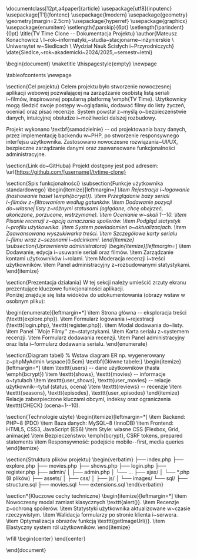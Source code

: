 \documentclass[12pt,a4paper]{article}
\usepackage[utf8]{inputenc}
\usepackage[T1]{fontenc}
\usepackage{lmodern}
\usepackage{geometry}
\geometry{margin=2.5cm}
\usepackage{hyperref}
\usepackage{graphicx}
\usepackage{enumitem}
\setlength{\parskip}{6pt}
\setlength{\parindent}{0pt}
\title{TV Time Clone -- Dokumentacja Projektu}
\author{Mateusz Konachowicz \\ I~rok~informatyki,~studia~stacjonarne~inżynierskie \\ Uniwersytet w~Siedlcach \\ Wydział Nauk Ścisłych i~Przyrodniczych}
\date{Siedlce,~rok~akademicki~2024/2025,~semestr~letni}

\begin{document}
\maketitle
\thispagestyle{empty}
\newpage

\tableofcontents
\newpage

\section{Cel projektu}
Celem projektu było stworzenie nowoczesnej aplikacji webowej pozwalającej na zarządzanie osobistą listą seriali i~filmów, inspirowanej popularną platformą \emph{TV Time}. Użytkownicy mogą śledzić swoje postępy w~oglądaniu, dodawać filmy do listy życzeń, oceniać oraz pisać recenzje. System powstał z~myślą o~bezpieczeństwie danych, intuicyjnej obsłudze i~możliwości dalszej rozbudowy.

Projekt wykonano \textbf{samodzielnie} -- od projektowania bazy danych, przez implementację backendu w~PHP, po stworzenie responsywnego interfejsu użytkownika. Zastosowano nowoczesne rozwiązania~UI/UX, bezpieczne zarządzanie danymi oraz zaawansowane funkcjonalności administracyjne.

\section{Link do~GitHuba}
Projekt dostępny jest pod adresem: \url{https://github.com/[username]/tvtime-clone}

\section{Spis funkcjonalności}
\subsection{Funkcje użytkownika standardowego}
\begin{itemize}[leftmargin=*]
  \item Rejestracja i~logowanie (hashowanie haseł \emph{bcrypt}).
  \item Przeglądanie bazy seriali i~filmów z~filtrowaniem według gatunków.
  \item Dodawanie pozycji do~własnej listy z~różnymi statusami (oglądane, chcę obejrzeć, ukończone, porzucone, wstrzymane).
  \item Ocenianie w~skali 1--10.
  \item Pisanie recenzji z~opcją oznaczania spoilerów.
  \item Podgląd statystyk i~profilu użytkownika.
  \item System powiadomień o~aktualizacjach.
  \item Zaawansowana wyszukiwarka treści.
  \item Szczegółowe karty serialu i~filmu wraz z~sezonami i~odcinkami.
\end{itemize}
\subsection{Uprawnienia administratora}
\begin{itemize}[leftmargin=*]
  \item Dodawanie, edycja i~usuwanie seriali oraz filmów.
  \item Zarządzanie kontami użytkowników i~rolami.
  \item Moderacja recenzji i~treści użytkowników.
  \item Panel administracyjny z~rozbudowanymi statystykami.
\end{itemize}

\section{Prezentacja działania}
W tej sekcji należy umieścić zrzuty ekranu prezentujące kluczowe funkcjonalności aplikacji.  
Poniżej znajduje się lista widoków do udokumentowania (obrazy wstaw w osobnym pliku):

\begin{enumerate}[leftmargin=*]
  \item Strona główna -- eksploracja treści (\texttt{explore.php}).
  \item Formularz logowania i~rejestracji (\texttt{login.php}, \texttt{register.php}).
  \item Modal dodawania do~listy.
  \item Panel ``Moje Filmy'' ze~statystykami.
  \item Karta serialu z~systemem recenzji.
  \item Formularz dodawania recenzji.
  \item Panel administracyjny oraz lista i~formularz dodawania serialu.
\end{enumerate}

\section{Diagram tabel}
% Wstaw diagram ER np. wygenerowany z~phpMyAdmin
\vspace{0.5cm}
\textbf{Główne tabele:}
\begin{itemize}[leftmargin=*]
  \item \texttt{users} -- dane użytkowników (hasła \emph{bcrypt})
  \item \texttt{shows}, \texttt{movies} -- informacje o~tytułach
  \item \texttt{user\_shows}, \texttt{user\_movies} -- relacje użytkownik--tytuł (status, ocena)
  \item \texttt{reviews} -- recenzje
  \item \texttt{seasons}, \texttt{episodes}, \texttt{user\_episodes}
\end{itemize}
Relacje zabezpieczone kluczami obcymi, indeksy oraz ograniczenia \texttt{CHECK} (ocena~1--10).

\section{Technologie użyte}
\begin{itemize}[leftmargin=*]
  \item Backend: PHP~8 (PDO)
  \item Baza danych: MySQL~8 (InnoDB)
  \item Frontend: HTML5, CSS3, JavaScript (ES6)
  \item Style: własne CSS (Flexbox, Grid, animacje)
  \item Bezpieczeństwo: \emph{bcrypt}, CSRF tokens, prepared statements
  \item Responsywność: podejście mobile--first, media queries
\end{itemize}

\section{Struktura plików projektu}
\begin{verbatim}
├── index.php
├── explore.php
├── movies.php
├── shows.php
├── login.php
├── register.php
├── admin/
│   ├── admin.php
│   └── ...
├── ajax/
│   └── *.php (8 plików)
├── assets/
│   ├── css/
│   ├── js/
│   └── images/
└── sql/
    ├── structure.sql
    ├── movies.sql
    └── extensions.sql
\end{verbatim}

\section*{Kluczowe cechy techniczne}
\begin{itemize}[leftmargin=*]
  \item Nowoczesny modal zamiast klasycznych \texttt{alert()}.
  \item Recenzje z~ochroną spoilerów.
  \item Statystyki użytkownika aktualizowane w~czasie rzeczywistym.
  \item Walidacja formularzy po stronie klienta i~serwera.
  \item Optymalizacja obrazów funkcją \texttt{getImageUrl()}.
  \item Elastyczny system ról użytkowników.
\end{itemize}

\vfill
\begin{center}
\end{center}

\end{document}
